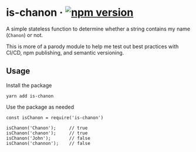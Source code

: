 # is-chanon &middot; [![npm version](https://badge.fury.io/js/is-chanon.svg)](https://badge.fury.io/js/is-chanon)

A simple stateless function to determine whether a string contains my name (`Chanon`) or not. 

This is more of a parody module to help me test out best practices with CI/CD, npm publishing, and semantic versioning.

## Usage

Install the package
```
yarn add is-chanon
```

Use the package as needed
```
const isChanon = require('is-chanon')

isChanon('Chanon');     // true
isChanon('chanon');     // true
isChanon('John');       // false
isChanon('channon');    // false
```
